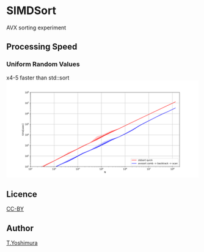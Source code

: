 # SIMDSort

AVX sorting experiment

## Processing Speed

### Uniform Random Values
x4-5 faster than std::sort  
![random](https://github.com/tk-yoshimura/SIMDSort/blob/main/figures/random_speed.svg)  

## Licence
[CC-BY](https://github.com/tk-yoshimura/SIMDSort/blob/main/LICENSE)

## Author

[T.Yoshimura](https://github.com/tk-yoshimura)

